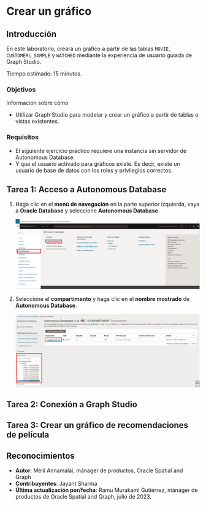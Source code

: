 # Crear un gráfico

## Introducción

En este laboratorio, creará un gráfico a partir de las tablas `MOVIE, CUSTOMER\_SAMPLE` y `WATCHED` mediante la experiencia de usuario guiada de Graph Studio.

Tiempo estimado: 15 minutos.

### Objetivos

Información sobre cómo

*   Utilizar Graph Studio para modelar y crear un gráfico a partir de tablas o vistas existentes.

### Requisitos

*   El siguiente ejercicio práctico requiere una instancia sin servidor de Autonomous Database.
*   Y que el usuario activado para gráficos existe. Es decir, existe un usuario de base de datos con los roles y privilegios correctos.

## Tarea 1: Acceso a Autonomous Database

1.  Haga clic en el **menú de navegación** en la parte superior izquierda, vaya a **Oracle Database** y seleccione **Autonomous Database**.
    
    ![Navegación a Autonomous Database.](images/navigation-menu.png " ")
    
2.  Seleccione el **compartimento** y haga clic en el **nombre mostrado** de **Autonomous Database**.
    
    ![Selección de Autonomous Database en el menú de navegación.](images/select-autonomous-database.png " ")
    

## Tarea 2: Conexión a Graph Studio

[](include:adb-goto-graph-studio.md)

## Tarea 3: Crear un gráfico de recomendaciones de película

[](include:adb-create-graph.md)

## Reconocimientos

*   **Autor**: Melli Annamalai, mánager de productos, Oracle Spatial and Graph
*   **Contribuyentes**: Jayant Sharma
*   **Última actualización por/fecha**: Ramu Murakami Gutiérrez, mánager de productos de Oracle Spatial and Graph, julio de 2023.